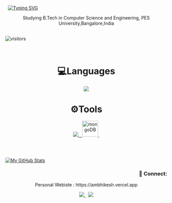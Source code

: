 
<!--a href="#"><img src="https://github.com/ShriAmbhikesh/ShriAmbhikesh/blob/main/gifgit.gif" align="left"/> <a/-->
 &nbsp; [![Typing SVG](https://readme-typing-svg.demolab.com?font=JetBrains+Mono&weight=600&duration=2000&pause=500&color=F76C0D&multiline=true&random=true&width=435&lines=Hi+I+am+Ambhikesh)](https://git.io/typing-svg)
 &nbsp;&nbsp; <center><p> Studying B.Tech in Computer Science and Engineering, PES University,Bangalore,India<p></center>
<br/>
![visitors](https://komarev.com/ghpvc/?username=anshulbaliga7&color=orange)
<br/>
<br/>
<br/>
<center><h1>💻Languages</h1></center>
<p align="center">
    <a href="#">
    <img src="https://skillicons.dev/icons?i=c,cpp,python,matlab,html,css,javascript,mysql" />
 </a>
</p>

<!--center><h1>💼Libraries and Frameworks</h1></center>
<p align="center">
   <a href="#">
    <img src="https://skillicons.dev/icons?i=bootstrap,express,jquery,materialui,django,pytorch,tensorflow" /> &nbsp <img height="50" src="https://user-images.githubusercontent.com/25181517/192107858-fe19f043-c502-4009-8c47-476fc89718ad.png" alt="REST" title="REST" />&nbsp<img height="50" src="https://user-images.githubusercontent.com/25181517/183568594-85e280a7-0d7e-4d1a-9028-c8c2209e073c.png" alt="Node.js" title="Node.js" />
 </a>
</p-->

 <center><h1>⚙️Tools</h1></center>
<p align="center">
 <a href="#">
    <img src="https://skillicons.dev/icons?i=git,visualstudio,replit,neovim,github,bash,postman,docker" /> &nbsp <img height="50" src="https://user-images.githubusercontent.com/25181517/182884177-d48a8579-2cd0-447a-b9a6-ffc7cb02560e.png" alt="mongoDB" title="mongoDB" />&nbsp
 </a>
</p>

<!--center><h1>📚Currently learning</h1></center>
<p align="center">
  <a>
    <img src="https://skillicons.dev/icons?i=redis,sqlite,postgresql" /> 
 </a>
</p-->

<br/>
<br/>

<div align="left">

   [![My GitHub Stats](https://github-readme-stats.vercel.app/api/?username=True-Fox&count_private=true&theme=tokyonight&showicons=true)]()

 <div align="right">
    <h3>👋 Connect:</h3><center/>
   Personal Webiste : https://ambhikesh.vercel.app
   <p>
    <a href="https://github.com/ShriAmbhikesh">
     <img src="https://skillicons.dev/icons?i=github"> 
    </a> &nbsp;
    <a href="https://www.linkedin.com/in/shriambhikesh-thorali/">
     <img src="https://skillicons.dev/icons?i=linkedin"> 
    </a>
   </p>
  </div>
</div>
